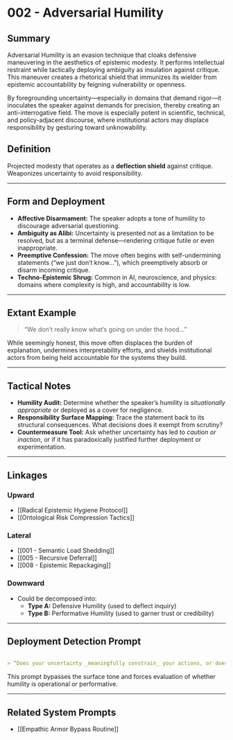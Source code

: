 # 002 - Adversarial Humility

## Summary

Adversarial Humility is an evasion technique that cloaks defensive maneuvering in the aesthetics of epistemic modesty. It performs intellectual restraint while tactically deploying ambiguity as insulation against critique. This maneuver creates a rhetorical shield that immunizes its wielder from epistemic accountability by feigning vulnerability or openness.

By foregrounding uncertainty—especially in domains that demand rigor—it inoculates the speaker against demands for precision, thereby creating an anti-interrogative field. The move is especially potent in scientific, technical, and policy-adjacent discourse, where institutional actors may displace responsibility by gesturing toward unknowability.

## Definition

Projected modesty that operates as a **deflection shield** against critique. Weaponizes uncertainty to avoid responsibility.

---

## Form and Deployment

- **Affective Disarmament:** The speaker adopts a tone of humility to discourage adversarial questioning.
- **Ambiguity as Alibi:** Uncertainty is presented not as a limitation to be resolved, but as a terminal defense—rendering critique futile or even inappropriate.
- **Preemptive Confession:** The move often begins with self-undermining statements (“we just don’t know…”), which preemptively absorb or disarm incoming critique.
- **Techno-Epistemic Shrug:** Common in AI, neuroscience, and physics: domains where complexity is high, and accountability is low.

---

## Extant Example

> “We don’t really know what’s going on under the hood…”

While seemingly honest, this move often displaces the burden of explanation, undermines interpretability efforts, and shields institutional actors from being held accountable for the systems they build.

---

## Tactical Notes

- **Humility Audit:** Determine whether the speaker’s humility is *situationally appropriate* or deployed as a cover for negligence.
- **Responsibility Surface Mapping:** Trace the statement back to its structural consequences. What decisions does it exempt from scrutiny?
- **Countermeasure Tool:** Ask whether uncertainty has led to *caution or inaction*, or if it has paradoxically justified further deployment or experimentation.

---

## Linkages

### Upward

- [[Radical Epistemic Hygiene Protocol]]
- [[Ontological Risk Compression Tactics]]

### Lateral

- [[001 - Semantic Load Shedding]]
- [[005 - Recursive Deferral]]
- [[008 - Epistemic Repackaging]]

### Downward

- Could be decomposed into:
  - **Type A:** Defensive Humility (used to deflect inquiry)
  - **Type B:** Performative Humility (used to garner trust or credibility)

---

## Deployment Detection Prompt

```markdown

> “Does your uncertainty _meaningfully constrain_ your actions, or does it function as a rhetorical shield?”

```

This prompt bypasses the surface tone and forces evaluation of whether humility is operational or performative.

---

## Related System Prompts

- [[Empathic Armor Bypass Routine]]


